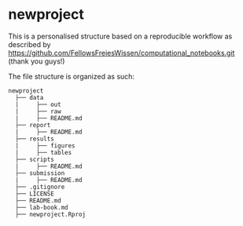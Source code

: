 # newproject

This is a personalised structure based on a reproducible workflow as described by 
https://github.com/FellowsFreiesWissen/computational_notebooks.git (thank you guys!)

The file structure is organized as such:

``` text
newproject
  ├── data
  |     ├── out
  |     ├── raw
  |     ├── README.md
  ├── report
  |     ├── README.md
  ├── results
  |     ├── figures
  |     ├── tables
  ├── scripts
  |     ├── README.md
  ├── submission
  |     ├── README.md
  ├── .gitignore
  ├── LICENSE
  ├── README.md
  ├── lab-book.md
  ├── newproject.Rproj
```
